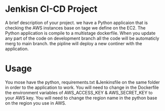 # Jenkisn CI-CD Project

A brief description of your project.
we have a Python applicaion that is checking the  AWS instances base on tage we define on the EC2.
The Python application is compile to a multistage dockerfile.
When you update any part of the code on development branch  all the code will be automaticly merg to main branch.
the pipline will deploy a new continer with the application. 

# Usage
You mose have the python, requirements.txt &Jenkinsfile on the same folder in order to the application to work.
You will need to change in the Dockerfile the environment variables of AWS_ACCESS_KEY & AWS_SECRET_KEY to your  AWS key.
You will need to change the region name in the python base on the region you use in AWS.
